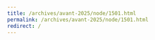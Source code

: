 ```yaml
---
title: /archives/avant-2025/node/1501.html
permalink: /archives/avant-2025/node/1501.html
redirect: /
---
```


